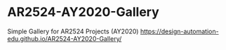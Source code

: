 # AR2524-AY2020-Gallery
Simple Gallery for AR2524 Projects (AY2020)
https://design-automation-edu.github.io/AR2524-AY2020-Gallery/
